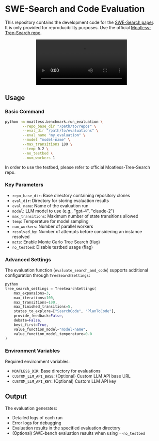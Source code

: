 # SWE-Search and Code Evaluation

This repository contains the development code for the [SWE-Search paper](https://arxiv.org/abs/2403.13657). It is only provided for reproducibility purposes. Use the official [Moatless-Tree-Search repo](https://github.com/aorwall/moatless-tree-search).

<p align="center">
  <video src="assets/SWE-Search_demo.mp4"></video>
</p>

## Usage

### Basic Command

```bash
python -m moatless.benchmark.run_evaluation \
        --repo_base_dir "/path/to/repos" \
        --eval_dir "/path/to/evaluations" \
        --eval_name "my_evaluation" \
        --model "model-name" \
        --max_transitions 100 \
        --temp 0.2 \
        --no_testbed \
        --num_workers 1
```

In order to use the testbed, please refer to official Moatless-Tree-Search repo.

### Key Parameters

- `repo_base_dir`: Base directory containing repository clones
- `eval_dir`: Directory for storing evaluation results
- `eval_name`: Name of the evaluation run
- `model`: LLM model to use (e.g., "gpt-4", "claude-2")
- `max_transitions`: Maximum number of state transitions allowed
- `temp`: Temperature for model sampling
- `num_workers`: Number of parallel workers
- `resolved_by`: Number of attempts before considering an instance resolved
- `mcts`: Enable Monte Carlo Tree Search (flag)
- `no_testbed`: Disable testbed usage (flag)

### Advanced Settings

The evaluation function (`evaluate_search_and_code`) supports additional configuration through `TreeSearchSettings`:

```python
python
tree_search_settings = TreeSearchSettings(
    max_expansions=3,
    max_iterations=100,
    max_transitions=100,
    max_finished_transitions=5,
    states_to_explore=["SearchCode", "PlanToCode"],
    provide_feedback=False,
    debate=False,
    best_first=True,
    value_function_model="model-name",
    value_function_model_temperature=0.0
)
```


### Environment Variables

Required environment variables:
- `MOATLESS_DIR`: Base directory for evaluations
- `CUSTOM_LLM_API_BASE`: (Optional) Custom LLM API base URL
- `CUSTOM_LLM_API_KEY`: (Optional) Custom LLM API key

## Output

The evaluation generates:
- Detailed logs of each run
- Error logs for debugging
- Evaluation results in the specified evaluation directory
- (Optional) SWE-bench evaluation results when using `--no_testbed`

